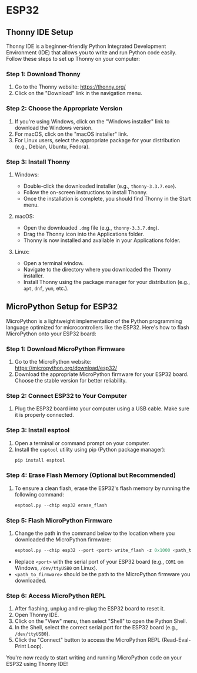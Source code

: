 # ESP32

## Thonny IDE Setup

Thonny IDE is a beginner-friendly Python Integrated Development Environment (IDE) that allows you to write and run Python code easily. Follow these steps to set up Thonny on your computer:

### Step 1: Download Thonny

1. Go to the Thonny website: https://thonny.org/
2. Click on the "Download" link in the navigation menu.

### Step 2: Choose the Appropriate Version

1. If you're using Windows, click on the "Windows installer" link to download the Windows version.
2. For macOS, click on the "macOS installer" link.
3. For Linux users, select the appropriate package for your distribution (e.g., Debian, Ubuntu, Fedora).

### Step 3: Install Thonny

1. Windows:
   - Double-click the downloaded installer (e.g., `thonny-3.3.7.exe`).
   - Follow the on-screen instructions to install Thonny.
   - Once the installation is complete, you should find Thonny in the Start menu.

2. macOS:
   - Open the downloaded `.dmg` file (e.g., `thonny-3.3.7.dmg`).
   - Drag the Thonny icon into the Applications folder.
   - Thonny is now installed and available in your Applications folder.

3. Linux:
   - Open a terminal window.
   - Navigate to the directory where you downloaded the Thonny installer.
   - Install Thonny using the package manager for your distribution (e.g., `apt`, `dnf`, `yum`, etc.).

## MicroPython Setup for ESP32

MicroPython is a lightweight implementation of the Python programming language optimized for microcontrollers like the ESP32. Here's how to flash MicroPython onto your ESP32 board:

### Step 1: Download MicroPython Firmware

1. Go to the MicroPython website: https://micropython.org/download/esp32/
2. Download the appropriate MicroPython firmware for your ESP32 board. Choose the stable version for better reliability.

### Step 2: Connect ESP32 to Your Computer

1. Plug the ESP32 board into your computer using a USB cable. Make sure it is properly connected.

### Step 3: Install esptool

1. Open a terminal or command prompt on your computer.
2. Install the `esptool` utility using pip (Python package manager):
    ``` python 
    pip install esptool

### Step 4: Erase Flash Memory (Optional but Recommended)

1. To ensure a clean flash, erase the ESP32's flash memory by running the following command:
    ``` python 
    esptool.py --chip esp32 erase_flash


### Step 5: Flash MicroPython Firmware

1. Change the path in the command below to the location where you downloaded the MicroPython firmware:
    ``` python 
    esptool.py --chip esp32 --port <port> write_flash -z 0x1000 <path_to_firmware>


- Replace `<port>` with the serial port of your ESP32 board (e.g., `COM1` on Windows, `/dev/ttyUSB0` on Linux).
- `<path_to_firmware>` should be the path to the MicroPython firmware you downloaded.

### Step 6: Access MicroPython REPL

1. After flashing, unplug and re-plug the ESP32 board to reset it.
2. Open Thonny IDE.
3. Click on the "View" menu, then select "Shell" to open the Python Shell.
4. In the Shell, select the correct serial port for the ESP32 board (e.g., `/dev/ttyUSB0`).
5. Click the "Connect" button to access the MicroPython REPL (Read-Eval-Print Loop).

You're now ready to start writing and running MicroPython code on your ESP32 using Thonny IDE!


